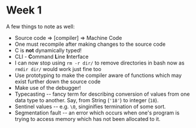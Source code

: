 # Week 1

A few things to note as well: 

* Source code => [compiler] => Machine Code
* One must recompile after making changes to the source code
* C is **not** dynamically typed!
* CLI - **C**ommand **L**ine **I**nterface
* I can now stop using `rm -r dir/` to remove directories in bash now as `rmdir dir/` would work just fine too
* Use prototyping to make the compiler aware of functions which may exist further down the source code
* Make use of the debugger!
* Typecasting -- fancy term for describing conversion of values from one data type to another. Say, from String (`'18'`) to integer (`18`).
* Sentinel values -- e.g. `\0`, singinifies termination of some sort.
* Segmentation fault -- an error which occurs when one's program is trying to access memory which has not been allocated to it.
